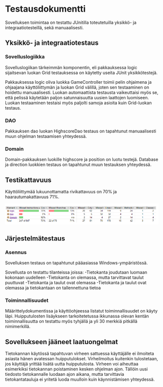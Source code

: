 # Testausdokumentti

Sovelluksen toimintaa on testattu JUnitilla toteutetuilla yksikkö- ja integraatiotesteillä, sekä manuaalisesti.

## Yksikkö- ja integraatiotestaus

### Sovelluslogiikka

Sovelluslogiikan tärkeimmän komponentin, eli pakkauksessa logic sijaitsevan luokan Grid testauksessa on käytetty useita JUnit yksikkötestejä.

Pakkauksessa logic oliva luokka GameController toimii pelin ohjaimena ja ohjaajana käyttöliittymän ja luokan Grid välillä, joten sen testaaminen on hoidettu manuaalisesti. Luokan automaattista testausta vaikeuttaisi myös se, että pelissä käytetään paljon satunnaisuutta uusien laattojen luomiseen. Luokan testaaminen testaisi myös paljolti samoja asioita kuin Grid-luokan testaus.

### DAO

Pakkauksen dao luokan HighscoreDao testaus on tapahtunut manuaalisesti muun ohjelman testaamisen yhteydessä.

### Domain

Domain-pakkauksen luokille  highscore ja position on luotu testejä. Database ja direction luokkien testaus on tapahtunut muun testauksen yhteydessä.

## Testikattavuus

Käyttöliittymää lukuunottamatta rivikattavuus on 70% ja haarautumakattavuus 71%.

<img src="https://github.com/heniko/otm-harjoitustyo/blob/master/dokumentaatio/kuvat/testikattavuus.png" width="600">

## Järjestelmätestaus

### Asennus

Sovelluksen testaus on tapahtunut pääasiassa Windows-ympäristössä.

Sovellusta on testattu tilanteissa joissa:
-Tietokanta joudutaan luomaan kokonaan uudelleen
-Tietokanta on olemassa, mutta tarvittavat taulut puuttuvat
-Tietokanta ja taulut ovat olemassa
-Tietokanta ja taulut ovat olemassa ja tietokantaan on tallennettuna tietoa

### Toiminnallisuudet

Määrittelydokumentissa ja käyttöohjeessa listatut toiminnallisuudet on käyty läpi. Huipputulosten lisäykseen tarkoitetetussa ikkunassa olevan kentän toiminnallisuutta on testattu myös tyhjällä ja yli 30 merkkiä pitkällä nimimerkillä.

## Sovellukseen jääneet laatuongelmat

Tietokannan käytössä tapahtuvan virheen sattuessa käyttäjälle ei ilmoiteta asiasta hänen avatessan huipputulokset. Virheilmoitus kuitenkin tulostetaan, jos käyttäjä yrittää lisätä uutta huipputulosta. Virheen voi aiheuttaa esimerkiksi tietokannan poistaminen kesken ohjelman ajon. Tällöin uusi tiedosto tietokannalle luodaan ajon aikana, mutta tarvittavia tietokantatauluja ei yritetä luoda muulloin kuin käynnistämisen yhteydessä.
